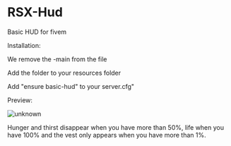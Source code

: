 
# RSX-Hud
Basic HUD for fivem

Installation:
 
  We remove the -main from the file
 
  Add the folder to your resources folder

  Add "ensure basic-hud" to your server.cfg"
  
  
Preview:

![unknown](https://user-images.githubusercontent.com/101907679/159098599-7903319d-92e8-4c74-bd6a-24c7a2d2dd3f.png)

Hunger and thirst disappear when you have more than 50%, life when you have 100% and the vest only appears when you have more than 1%.
